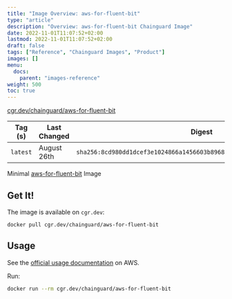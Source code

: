 ```yaml
---
title: "Image Overview: aws-for-fluent-bit"
type: "article"
description: "Overview: aws-for-fluent-bit Chainguard Image"
date: 2022-11-01T11:07:52+02:00
lastmod: 2022-11-01T11:07:52+02:00
draft: false
tags: ["Reference", "Chainguard Images", "Product"]
images: []
menu:
  docs:
    parent: "images-reference"
weight: 500
toc: true
---
```


[cgr.dev/chainguard/aws-for-fluent-bit](https://github.com/chainguard-images/images/tree/main/images/aws-for-fluent-bit)

| Tag (s)   | Last Changed | Digest                                                                    |
|-----------|--------------|---------------------------------------------------------------------------|
|  `latest` | August 26th  | `sha256:8cd980dd1dcef3e1024866a1456603b8968c67e205d88e392bf2f5fa864a83aa` |



Minimal [aws-for-fluent-bit](https://github.com/aws/aws-for-fluent-bit) Image

## Get It!

The image is available on `cgr.dev`:

```
docker pull cgr.dev/chainguard/aws-for-fluent-bit
```

## Usage

See the [official usage documentation](https://docs.aws.amazon.com/AmazonECS/latest/developerguide/firelens-using-fluentbit.html) on AWS.

Run:

```sh
docker run --rm cgr.dev/chainguard/aws-for-fluent-bit
```

